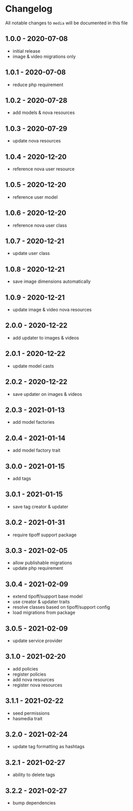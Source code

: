# Changelog

All notable changes to `media` will be documented in this file

## 1.0.0 - 2020-07-08

- initial release
- image & video migrations only

## 1.0.1 - 2020-07-08

- reduce php requirement

## 1.0.2 - 2020-07-28

- add models & nova resources

## 1.0.3 - 2020-07-29

- update nova resources

## 1.0.4 - 2020-12-20

- reference nova user resource

## 1.0.5 - 2020-12-20

- reference user model

## 1.0.6 - 2020-12-20

- reference nova user class

## 1.0.7 - 2020-12-21

- update user class

## 1.0.8 - 2020-12-21

- save image dimensions automatically

## 1.0.9 - 2020-12-21

- update image & video nova resources

## 2.0.0 - 2020-12-22

- add updater to images & videos

## 2.0.1 - 2020-12-22

- update model casts

## 2.0.2 - 2020-12-22

- save updater on images & videos

## 2.0.3 - 2021-01-13

- add model factories

## 2.0.4 - 2021-01-14

- add model factory trait

## 3.0.0 - 2021-01-15

- add tags

## 3.0.1 - 2021-01-15

- save tag creator & updater

## 3.0.2 - 2021-01-31

- require tipoff support package

## 3.0.3 - 2021-02-05

- allow publishable migrations
- update php requirement

## 3.0.4 - 2021-02-09

- extend tipoff/support base model
- use creator & updater traits
- resolve classes based on tipoff/support config
- load migrations from package

## 3.0.5 - 2021-02-09

- update service provider

## 3.1.0 - 2021-02-20

- add policies
- register policies
- add nova resources
- register nova resources

## 3.1.1 - 2021-02-22

- seed permissions
- hasmedia trait

## 3.2.0 - 2021-02-24

- update tag formatting as hashtags

## 3.2.1 - 2021-02-27

- ability to delete tags

## 3.2.2 - 2021-02-27

- bump dependencies

